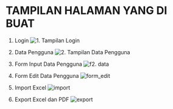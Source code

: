 <h1>TAMPILAN HALAMAN YANG DI BUAT</h1>    

1. Login
![1. Tampilan Login](https://github.com/Erikfajar/bahan_ujikom/assets/123233294/9b7fe070-be64-4e1a-a229-7820b021e330)

2. Data Pengguna
![2. Tampilan Data Pengguna](https://github.com/Erikfajar/bahan_ujikom/assets/123233294/1130235d-abf7-465e-88c4-174dab2342f3)

3. Form Input Data Pengguna
 ![f2. data](https://github.com/Erikfajar/bahan_ujikom/assets/123233294/788eaeb6-fb05-4273-8688-f52c2073acb0)

4. Form Edit Data Pengguna
![form_edit](https://github.com/Erikfajar/bahan_ujikom/assets/123233294/0589df1d-2f67-4413-859b-598a95b323c8)

5. Import Excel
![import](https://github.com/Erikfajar/bahan_ujikom/assets/123233294/c420aa2a-f0ec-49a1-9315-aace0653b796)

6. Export Excel dan PDF
![export](https://github.com/Erikfajar/bahan_ujikom/assets/123233294/21d14809-f5ec-4c2d-8b87-919f94e868c1)

